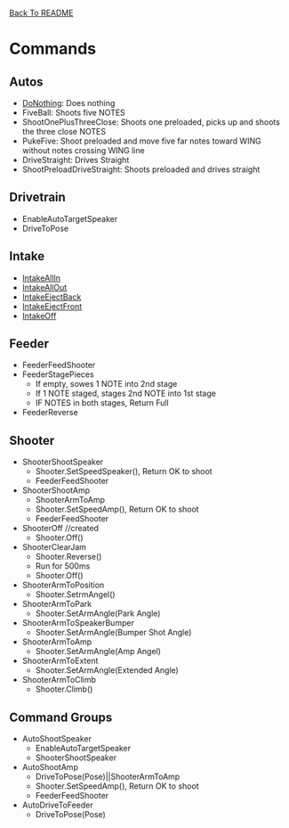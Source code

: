 <!-- Markdown language reference: https://www.markdownguide.org/basic-syntax/ -->
[Back To README](../../../../../../README.md)

# Commands

## Autos

- [DoNothing](../commands/auto/doNothingCommand.java): Does nothing
- FiveBall: Shoots five NOTES
- ShootOnePlusThreeClose: Shoots one preloaded, picks up and shoots the three close NOTES
- PukeFive: Shoot preloaded and move five far notes toward WING without notes crossing WING line
- DriveStraight: Drives Straight
- ShootPreloadDriveStraight: Shoots preloaded and drives straight

## Drivetrain
- EnableAutoTargetSpeaker
- DriveToPose

## Intake
- [IntakeAllIn](../commands/intake/IntakeAllIn.java)
- [IntakeAllOut](../commands/intake/IntakeAllOut.java)
- [IntakeEjectBack](../commands/intake/IntakeEjectBack.java)
- [IntakeEjectFront](../commands/intake/IntakeEjectFront.java)
- [IntakeOff](../commands/intake/IntakeOff.java)

## Feeder
- FeederFeedShooter
- FeederStagePieces
    - If empty, sowes 1 NOTE into 2nd stage
    - If 1 NOTE staged, stages 2nd NOTE into 1st stage
    - IF NOTES in both stages, Return Full
- FeederReverse

## Shooter
- ShooterShootSpeaker 
    - Shooter.SetSpeedSpeaker(), Return OK to shoot
    - FeederFeedShooter
- ShooterShootAmp
    - ShooterArmToAmp
    - Shooter.SetSpeedAmp(), Return OK to shoot
    - FeederFeedShooter
- ShooterOff //created
    - Shooter.Off()
- ShooterClearJam
    - Shooter.Reverse()
    - Run for 500ms
    - Shooter.Off()
- ShooterArmToPosition
    - Shooter.SetrmAngel()
- ShooterArmToPark
    - Shooter.SetArmAngle(Park Angle)
- ShooterArmToSpeakerBumper
    - Shooter.SetArmAngle(Bumper Shot Angle)
- ShooterArmToAmp
    - Shooter.SetArmAngle(Amp Angel)
- ShooterArmToExtent
    - Shooter.SetArmAngle(Extended Angle)
- ShooterArmToClimb
    - Shooter.Climb()

## Command Groups
- AutoShootSpeaker
    - EnableAutoTargetSpeaker
    - ShooterShootSpeaker
- AutoShootAmp
    - DriveToPose(Pose)||ShooterArmToAmp
    - Shooter.SetSpeedAmp(), Return OK to shoot
    - FeederFeedShooter
- AutoDriveToFeeder
    - DriveToPose(Pose)